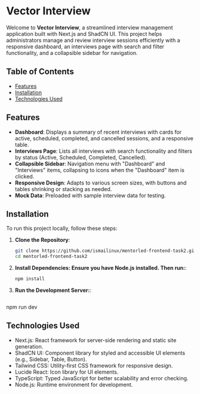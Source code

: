 # Vector Interview

Welcome to **Vector Interview**, a streamlined interview management application built with Next.js and ShadCN UI. This project helps administrators manage and review interview sessions efficiently with a responsive dashboard, an interviews page with search and filter functionality, and a collapsible sidebar for navigation.

## Table of Contents

- [Features](#features)
- [Installation](#installation)
- [Technologies Used](#technologies-used)

## Features

- **Dashboard**: Displays a summary of recent interviews with cards for active, scheduled, completed, and cancelled sessions, and a responsive table.
- **Interviews Page**: Lists all interviews with search functionality and filters by status (Active, Scheduled, Completed, Cancelled).
- **Collapsible Sidebar**: Navigation menu with "Dashboard" and "Interviews" items, collapsing to icons when the "Dashboard" item is clicked.
- **Responsive Design**: Adapts to various screen sizes, with buttons and tables shrinking or stacking as needed.
- **Mock Data**: Preloaded with sample interview data for testing.

## Installation

To run this project locally, follow these steps:

1. **Clone the Repository**:
   ```bash
   git clone https://github.com/ismailinux/mentorled-frontend-task2.git
   cd mentorled-frontend-task2

2. **Install Dependencies: Ensure you have Node.js installed. Then run:**:
   ```bash
   npm install

3. **Run the Development Server:**:
   ```bash
  npm run dev

  ## Technologies Used
- Next.js: React framework for server-side rendering and static site generation.
- ShadCN UI: Component library for styled and accessible UI elements (e.g., Sidebar, Table, Button).
- Tailwind CSS: Utility-first CSS framework for responsive design.
- Lucide React: Icon library for UI elements.
- TypeScript: Typed JavaScript for better scalability and error checking.
- Node.js: Runtime environment for development.